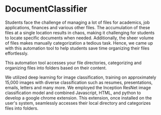 # DocumentClassifier

Students face the challenge of managing a lot of files for academics, job applications, finances and various other files. 
The accumulation of these files at a single location results in chaos, making it challenging for students to locate specific documents when needed. 
Additionally, the sheer volume of files makes manually categorization a tedious task. Hence, we came up with this automation tool to help students save time organizing their files effortlessly.

This automation tool accesses your file directories, categorizing and organizing files into folders based on their content.

We utilized deep learning for image classification, training on approximately 15,000 images with diverse classification such as resumes, presentations, emails, letters and many more. 
We employed the Inception ResNet image classification model and combined Javascript, HTML, and python to develop a google chrome extension. 
This extension, once installed on the user's system, seamlessly accesses their local directory and categorizes files into folders.
